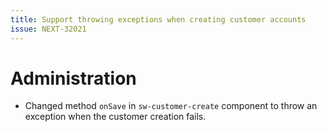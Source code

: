 ```yaml
---
title: Support throwing exceptions when creating customer accounts
issue: NEXT-32021
---
```

# Administration
* Changed method `onSave` in `sw-customer-create` component to throw an exception when the customer creation fails.
